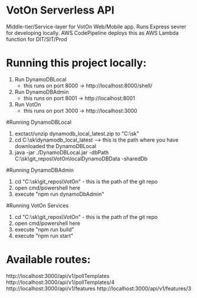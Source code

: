 # VotOn Serverless API
Middle-tier/Service-layer for VotOn Web/Mobile app. Runs Express sevrer for developing locally. AWS CodePipeline deploys this as AWS Lambda function for DIT/SIT/Prod

# Running this project locally:
1. Run DynamoDBLocal
    - this runs on port 8000 -> http://localhost:8000/shell/
2. Run DynamoDBAdmin
    - this runs on port 8001 -> http://localhost:8001
3. Run VotOn
    - this runs on port 3000 -> http://localhost:3000

#Running DynamoDBLocal
1. exctact/unzip dynamodb_local_latest.zip to "C:\sk" 
2. cd C:\sk\dynamodb_local_latest --> this is the path where you have downloaded the DynamoDBLocal
3. java -jar ./DynamoDBLocal.jar -dbPath C:\sk\git_repos\VotOn\localDynamoDBData -sharedDb

#Running DynamoDBAdmin
1. cd "C:\sk\git_repos\VotOn\" - this is the path of the git repo
2. open cmd/powershell here
3. execute "npm run dynamoDbAdmin"

#Running VotOn Services
1. cd "C:\sk\git_repos\VotOn\" - this is the path of the git repo
2. open cmd/powershell here
3. execute "npm run build"
4. execute "npm run start"

# Available routes:
http://localhost:3000/api/v1/pollTemplates
http://localhost:3000/api/v1/pollTemplates/4
http://localhost:3000/api/v1/features
http://localhost:3000/api/v1/features/3

